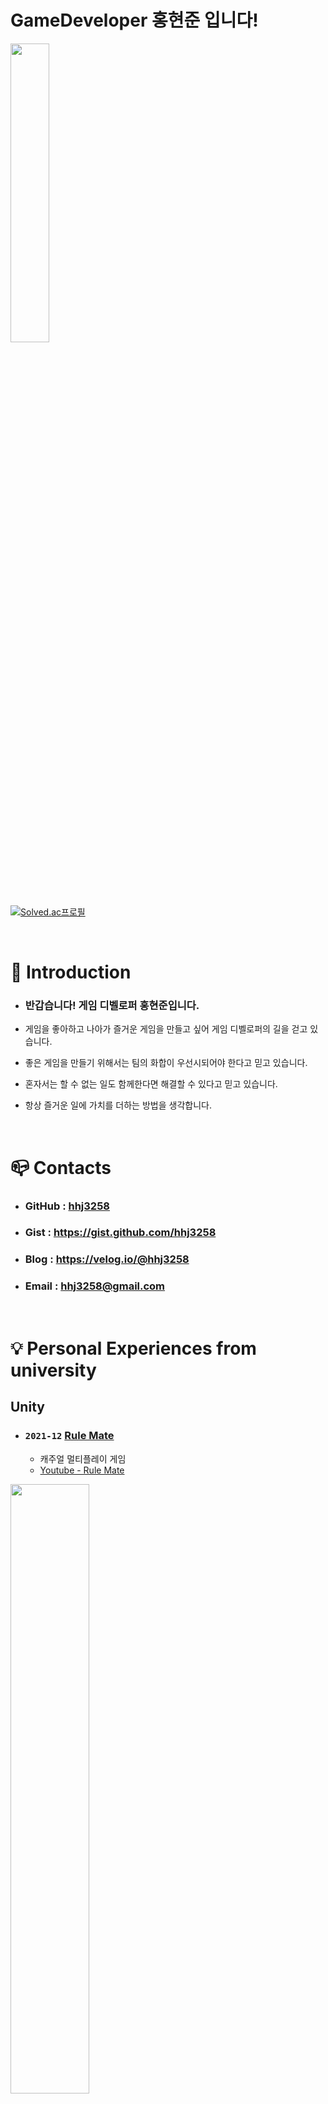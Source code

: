 # **GameDeveloper 홍현준 입니다!**

<img src="https://user-images.githubusercontent.com/70702088/162875859-bff76e5a-35dd-4714-ac33-9ad19b84bda4.jpg" width="35%" height="35%"></img>

[![Solved.ac프로필](http://mazassumnida.wtf/api/v2/generate_badge?boj=hhj3258)](https://solved.ac/hhj3258)

</br>

# :raised_hands: Introduction
- ### **반갑습니다! 게임 디벨로퍼 홍현준입니다.**

- 게임을 좋아하고 나아가 즐거운 게임을 만들고 싶어 게임 디벨로퍼의 길을 걷고 있습니다.

- 좋은 게임을 만들기 위해서는 팀의 화합이 우선시되어야 한다고 믿고 있습니다.

- 혼자서는 할 수 없는 일도 함께한다면 해결할 수 있다고 믿고 있습니다.

- 항상 즐거운 일에 가치를 더하는 방법을 생각합니다.

</br>

# :mailbox_closed: Contacts
- ### **GitHub** : [hhj3258](https://github.com/hhj3258)
- ### **Gist** : https://gist.github.com/hhj3258
- ### **Blog** : https://velog.io/@hhj3258
- ### **Email** : hhj3258@gmail.com

</br>

# :bulb: Personal Experiences from university
## Unity
- ### `2021-12` [Rule Mate](https://github.com/hhj3258/RuleMate_Project)
  -  캐주얼 멀티플레이 게임
  -  [Youtube - Rule Mate](https://youtu.be/tVv9VbjxU5U)

<img src="https://user-images.githubusercontent.com/70702088/146521110-d5889960-c32e-41f8-8d6e-dc3ce2f56a00.png" width="50%" height="50%"></img>


- ### `2021-05` [Unity_VR_ExtremeSpeed](https://github.com/hhj3258/Unity_VR_ExtremeSpeed)
  -  Unity VR 레이싱 게임
  -  [Youtube - Unity VR Extreme Speed](https://www.youtube.com/watch?v=IZNl5Z_vPls)

<img src="https://user-images.githubusercontent.com/70702088/132180826-bd95bbbd-79bb-4340-b093-953cf1ad79bb.png" width="50%" height="50%"></img>


- ### `2021-12` [GamePhysics_RealisticCarPhysics](https://github.com/hhj3258/GamePhysics_RealisticCarPhysics)
  -  수치해석을 사용해 구현한 자동차 물리 시뮬레이션
  -  [Video link](http://naver.me/GDbAIXsr)

<img src="https://user-images.githubusercontent.com/70702088/162876358-e44f1cb1-ab7d-4173-a5ac-6886a0acc435.png" width="50%" height="50%"></img>


## Unreal Engine 4
- ### `2020-12` [UE4_Multi Maze Runner](https://github.com/hhj3258/UE4_MultiMazeRunner)
  -  Dedicated Server를 사용한 2인 미로 탈출 멀티플레이 게임

<img src="https://user-images.githubusercontent.com/70702088/116792211-31dc5000-aafa-11eb-875f-ac9cb8ae9b62.png" width="50%" height="50%"></img>


## Side Projects
- `2021-01` [WinForm_세출예산 자동화 툴](https://github.com/hhj3258/ExpenditureBudgets_AutomationProgram)
  -  세출예산 정리 자동화 툴(PDF to EXCEL)

- `2021-01` [WinForm_원신 데미지 계산기](https://github.com/hhj3258/Genshin_DamageFormulaCalculator)
  -  원신 데미지 공식 계산 자동화 툴

- `2020-12` [Logisim_Keyboard&TTY Simulator](https://www.youtube.com/watch?v=qYIJJDbaYM8)
  -  Logisim Mips Processor Keyboard&TTY를 이용한 문답 시뮬레이션

- `2020-06` [JTable_경기도 지역화폐 API 지도](https://github.com/hhj3258/JAVA_Gyeonggi-do_LocalCurrency_API_Table-Map)
  -  JAVA Swing Table와 공공데이터 API를 이용한 지역화폐가맹점 지도

</br>



# :wrench: Skills

구분 | Skill
---- | ----
Programing Languages | C#, C++, JAVA
Framework / Library | Unity Photon Engine, Vuforia AR Engine
Tooling / DevOps | GitHub, Perforce
Environment | Unity, UE4, AWS

</br>



# :necktie: 경력

- `2022-07 ~ ` [NPIXEL](https://www.npixel.co.kr/) 유니티 클라이언트 프로그래머

- `2020-12 ~ 2021-02` [(주)임팩시스](https://www.impacsys.co.kr/) 전략기획실 인턴

- `2020-06 ~ 2020-08` [(주)임팩시스](https://www.impacsys.co.kr/) 전략기획실 인턴

</br>





# :surfer: 대외활동 & 수상경력
- `2021-12` **대상** [소프트웨어융합대학 캡스톤디자인 경진대회](https://hlsw.hallym.ac.kr/index.php?mt=page&mp=5_2&mm=oxbbs&oxid=2&cpage=1&key=&val=&CAT_ID=0&BID=558&cmd=view)
  - [2021년도 2학기 한림대학교 소프트웨어융합대학 캡스톤디자인 경진대회](https://hlsw.hallym.ac.kr/index.php?mt=page&mp=5_2&mm=oxbbs&oxid=2&cpage=1&key=TITLE_CONTENT&val=%C4%B8%BD%BA%C5%E6&CAT_ID=0&BID=541&cmd=view)
  - [팀 Blue Bird - Rule Mate](https://github.com/hhj3258/RuleMate_Project)

- `2021-11` **금상** [SW Week Coding Festival](https://hlsw.hallym.ac.kr/index.php?mt=page&mp=5_2&mm=oxbbs&oxid=2&cpage=1&key=&val=&CAT_ID=0&BID=548&cmd=view)
  - 한림대학교 교내 알고리즘 경진대회

- `2021-11` **은상** [GitHub 이력서 콘테스트 해커톤](https://hlsw.hallym.ac.kr/index.php?mt=page&mp=5_2&mm=oxbbs&oxid=2&cpage=1&key=&val=&CAT_ID=0&BID=540&cmd=view)
  - 오픈소스 소프트웨어 시대를 맞아 SW전공자 및 비전공자가 GitHub를 이용한 자기 PR

- `2021-06` **은상** SW 전공 교과목 연계 경진대회
  - 교과목명 : 가상현실 기초 및 실습(Unity, VR)

- `2020-11` **장려상** [SW Week Coding Festival](https://hlsw.hallym.ac.kr/index.php?mt=page&mp=5_2&mm=oxbbs&oxid=2&cpage=1&key=TITLE_CONTENT&val=coding&CAT_ID=0&BID=353&cmd=view)
  - 한림대학교 교내 알고리즘 경진대회

- `2021-04` [한국인디게임협회 주관 인디오락실 - 아이엠그라운드 참가](https://www.youtube.com/watch?v=ovJMKrw8jys) - **2:20:05**
  - [2021온택트 인디게임쇼 - 제 6회 인디오락실 개최 안내](https://k-indiegame.or.kr/notice/?pageid=1&mod=document&uid=22)





